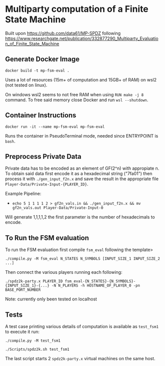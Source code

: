 # Multiparty computation of a Finite State Machine
Built upon https://github.com/data61/MP-SPDZ following https://www.researchgate.net/publication/332877290_Multiparty_Evaluation_of_Finite_State_Machine

## Generate Docker Image
`docker build -t mp-fsm-eval .`

Uses a lot of resources (15m+ of computation and 15GB+ of RAM) on wsl2 (not tested on linux).

On windows wsl2 seems to not free RAM when using `RUN make -j 8` command.
To free said memory close Docker and run `wsl --shutdown`.

## Container Instructions
`docker run -it --name mp-fsm-eval mp-fsm-eval`

Runs the container in PseudoTerminal mode, needed since ENTRYPOINT is `bash`.

## Preprocess Private Data
Private data has to be encoded as an element of GF(2^n) with appropiate n.
To obtain said data first encode it as a hexadecimal string ("7fa01") then process it with `./gen_input_f2n.x`
and save the result in the appropriate file `Player-Data/Private-Input-{PLAYER_ID}`.

Example Pipeline:
- `echo 5 1 1 1 1 2 > gf2n_vals.in && ./gen_input_f2n.x && mv gf2n_vals.out Player-Data/Private-Input-0`

Will generate 1,1,1,1,2 the first parameter is the number of hexadecimals to encode.

## To Run the FSM evaluation 
To run the FSM evaluation first compile `fsm_eval` following the template>

`./compile.py -M fsm_eval N_STATES N_SYMBOLS [INPUT_SIZE_1 INPUT_SIZE_2 ...]`

Then connect the various players running each following:

`./spdz2k-party.x PLAYER_ID fsm_eval-{N_STATES}-{N_SYMBOLS}-{INPUT_SIZE_1}-{...} -N N_PLAYERS -h HOSTNAME_OF_PLAYER_0 -pn BASE_PORT_NUMBER`

Note: currently only been tested on localhost

## Tests
A test case printing various details of computation is available as `test_fsm1` to execute it run:

`./compile.py -M test_fsm1`

`./Scripts/spdz2k.sh test_fsm1`

The last script starts 2 `spdz2k-party.x` virtual machines on the same host.

